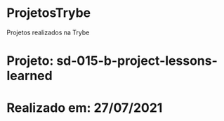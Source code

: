 # ProjetosTrybe
Projetos realizados na Trybe

# Projeto: sd-015-b-project-lessons-learned
# Realizado em: 27/07/2021
